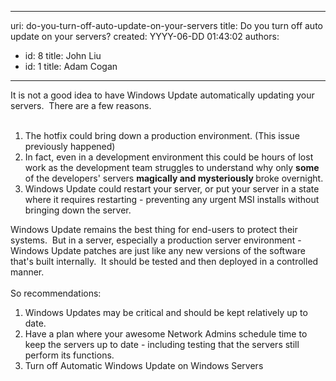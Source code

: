 

---
uri: do-you-turn-off-auto-update-on-your-servers
title: Do you turn off auto update on your servers?
created: YYYY-06-DD 01:43:02
authors:
  - id: 8
    title: John Liu
  - id: 1
    title: Adam Cogan
---




<span class='intro'> It is not a good idea to have Windows Update automatically updating your servers.&#160; There are a few reasons. 
<br><br> </span>


  
<ol>
    <li>The hotfix could bring down a production environment. (This issue previously happened)<br></li>
    <li>In fact, even in a development environment this could be hours of lost work as the development team struggles to understand why only <strong>some</strong> of the developers' servers&#160;<strong>magically and mysteriously </strong>broke overnight.<br></li>
    <li>Windows Update could restart your server, or put your server in a state where it requires restarting - preventing any urgent MSI installs without bringing down the server.</li>
</ol>
<p>Windows Update remains the best thing for end-users to protect their systems.&#160; But in a server, especially a production server environment - Windows Update patches are just like any new versions of the software that's built internally.&#160; It should be tested and then deployed in a controlled manner.<br>
<br>So recommendations&#58;</p>
<ol>
    <li>Windows Updates may be critical and should be kept relatively up to date.</li>
    <li>Have a plan where your awesome Network Admins schedule time to keep the servers up to date - including testing that the servers still perform its functions.<br></li>
    <li>Turn off Automatic Windows Update on Windows Servers<br></li>
</ol>



